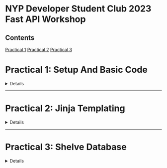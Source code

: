 # NYP Developer Student Club 2023 Fast API Workshop
## Contents
[Practical 1](#practical-1-setup-and-basic-code)
[Practical 2](#practical-2-jinja-templating)
[Practical 3](#practical-3-shelve-database)

# Practical 1: Setup And Basic Code

<details>
https://fastapi.tiangolo.com/tutorial/

pip install fastapi

pip install "uvicorn[standard]"

```py
import uvicorn
from fastapi import FastAPI
from fastapi.responses import *

app = FastAPI()

@app.get('/')
async def root():
    return {'message': 'Hello World'}

@app.get('/html', response_class=HTMLResponse)
async def returnHTML():
    return """
    <html>
        <head>
            <title>Some HTML in here</title>
        </head>
        <body>
            <h1>Look ma! HTML!</h1>
        </body>
    </html>
    """

@app.get('/htmlfile', response_class=FileResponse)
async def returnHTMLFile():
    return 'test.html'

if __name__ == '__main__':
    uvicorn.run(app, host='127.0.0.1', port=8000)
```

Run on http://127.0.0.1:8000/

Note: Response Classes
</details>

___

# Practical 2: Jinja Templating
<details>

https://jinja.palletsprojects.com/en/3.1.x/
https://jinja.palletsprojects.com/en/3.1.x/templates/

pip install jinja2

`{% ... %}` for **Statements**

`{{ ... }}` for **Expressions** to print to the template output

`{# ... #}` for **Comments** not included in the template output

***Further elaborate on Jinja Tags & Blocks & Inheritance**

## main.py
```py
import uvicorn
from fastapi import FastAPI, Request, Form
from fastapi.responses import *
from fastapi.templating import Jinja2Templates
from starlette.status import HTTP_302_FOUND

app = FastAPI()

templates = Jinja2Templates(directory='templates')

@app.get('/', response_class=HTMLResponse)
async def home(request: Request):
    return templates.TemplateResponse('home.html', {'request': request})

if __name__ == '__main__':
    uvicorn.run(app, host='127.0.0.1', port=8000)
```
## navbar.html
```html
<nav class="navbar navbar-expand-sm bg-dark navbar-dark">
    <div class="container-fluid">
        <a class="navbar-brand" href="/"> My Notes </a>
        <button class="navbar-toggler" type="button" data-bs-toggle="collapse" data-bs-target="#collapsibleNavbar">
        <span class="navbar-toggler-icon"></span>
        </button>
        <div class="collapse navbar-collapse" id="collapsibleNavbar">
        <ul class="navbar-nav">

            <li class="nav-item">
            <a class="nav-link" href="/">Home</a>
            </li>

            <li class="nav-item">
                <a class="nav-link" href="/notes">View Notes</a>
                </li>
            
            <li class="nav-item">
            <a class="nav-link" href="/createnote">Create Notes</a>
            </li>
            
        </ul>
        </div>
    </div>
</nav>
```
## base.html
```html
<!DOCTYPE html>
<html lang="en">
<head>
    <meta charset="UTF-8">
    <title>{% block title %}{% endblock %}</title>

    <!-- Bootstrap 5.1.2 CSS -->
    <link href="https://cdn.jsdelivr.net/npm/bootstrap@5.1.3/dist/css/bootstrap.min.css" rel="stylesheet" integrity="sha384-1BmE4kWBq78iYhFldvKuhfTAU6auU8tT94WrHftjDbrCEXSU1oBoqyl2QvZ6jIW3" crossorigin="anonymous">
</head>
<body>

    {% block navbar %}
            {% include 'includes/navbar.html' %}
    {% endblock %}



    <div class="container-fluid">
        {% block content %}
        {% endblock %}
    </div>

    {% block scripts %}

    <!-- Popper 2.10.2, Bootstrap 5.1.2 JavaScript -->
    <script src="https://cdn.jsdelivr.net/npm/@popperjs/core@2.10.2/dist/umd/popper.min.js" integrity="sha384-7+zCNj/IqJ95wo16oMtfsKbZ9ccEh31eOz1HGyDuCQ6wgnyJNSYdrPa03rtR1zdB" crossorigin="anonymous"></script>
    <script src="https://cdn.jsdelivr.net/npm/bootstrap@5.1.3/dist/js/bootstrap.min.js" integrity="sha384-QJHtvGhmr9XOIpI6YVutG+2QOK9T+ZnN4kzFN1RtK3zEFEIsxhlmWl5/YESvpZ13" crossorigin="anonymous"></script>

    {% endblock %}

</body>
</html>
```
## home.html
```html
{% extends "base.html" %}
{% block title %} My Notes {% endblock %}

{% block content %}
<h1 class="display-4">Notes Homepage</h1>
<p> Let's note some notes! </p>
{% endblock %}
```
```
File Structure
Root:
    - main.py
    - templates
        - includes
            - navbar.html
        - base.html
        - home.html
```
</details>

___

# Practical 3: Shelve Database

<details>
https://docs.python.org/3/library/shelve.html

pip install shelve

## main.py
```py
import uvicorn
from fastapi import FastAPI, Request, Form
from fastapi.responses import *
from fastapi.templating import Jinja2Templates
from starlette.status import HTTP_302_FOUND
from Note import Note
import shelve

app = FastAPI()

templates = Jinja2Templates(directory='templates')

@app.get('/', response_class=HTMLResponse)
async def home(request: Request):
    return templates.TemplateResponse('home.html', {'request': request})

@app.get('/notes', response_class=HTMLResponse)
async def notes(request: Request):
    notes = {}
    db = shelve.open('notes.db', 'r')

    try:
        notes = db['Notes']
    except:
        print("Error in retrieving Notes from notes.db.")

    db.close()
    
    return templates.TemplateResponse('notes.html', {'request': request, 'notes': notes})


@app.get('/createnote', response_class=HTMLResponse)
async def createnote(request: Request):
    return templates.TemplateResponse('createnote.html', {'request': request})

@app.post('/createnote')
async def createnoteform(title: str = Form(), note: str = Form()):
    notes = {}
    notesID = 0
    db = shelve.open('notes.db', 'c')

    try:
        notes = db['Notes']
        notesID = db['NotesID']
    except:
        print("Error in retrieving Notes from notes.db.")

    NewNote = Note(title, note)

    notesID = notesID + 1
    notes[notesID] = NewNote
    db['Notes'] = notes
    db['NotesID'] = notesID

    db.close()
    
    return RedirectResponse(url="/notes", status_code=HTTP_302_FOUND)

@app.post('/deletenote/{id}')
async def deletenote(id: int):
    notes = {}
    db = shelve.open('notes.db', 'c')

    try:
        notes = db['Notes']
    except:
        print("Error in retrieving Notes from notes.db.")

    print(id)
    notes.pop(id)
    db['Notes'] = notes

    db.close()
    
    return RedirectResponse(url="/notes", status_code=HTTP_302_FOUND)

if __name__ == '__main__':
    uvicorn.run(app, host='127.0.0.1', port=8000)
```
## Notes.py
```py
class Note:
    def __init__(self, title, note):
        self.title = title
        self.note = note
```
## notes.html
```html
{% extends "base.html" %}
{% block title %} My Notes {% endblock %}

{% block content %}
<h1>Notes</h1>

{% for uid in notes %}
    <div style="border: solid 1px grey;">
        <h3>Note: {{uid}} | {{ notes[uid].title }}</h3>
        <p>{{ notes[uid].note }}</p>
        <form method="POST" action="/deletenote/{{uid}}">
            <input type="submit" value="Delete" class="btn btn-danger"/>
        </form>
    </div>
{% endfor %}

{% endblock %}
```
## createnote.html
```html
{% extends "base.html" %}
{% block title %} New Note {% endblock %}

{% block content %}
<h1 class="display-4">Create A New Note</h1>

<form method="POST">
  Title:
  <input type="text" name="title">

  <br>

  Note:
  <textarea name="note"></textarea>

  <br>

  <input type="submit" value="Submit" class="btn btn-primary"/>
</form>
{% endblock %}
```
</details>